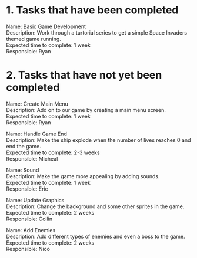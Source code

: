 # 1. Tasks that have been completed  

Name: Basic Game Development  
Description: Work through a turtorial series to get a simple Space Invaders themed game running.  
Expected time to complete: 1 week  
Responsible: Ryan

# 2. Tasks that have not yet been completed  

Name: Create Main Menu  
Description: Add on to our game by creating a main menu screen.  
Expected time to complete: 1 week  
Responsible: Ryan  

Name: Handle Game End  
Description: Make the ship explode when the number of lives reaches 0 and end the game.  
Expected time to complete: 2-3 weeks  
Responsible: Micheal  

Name: Sound  
Description: Make the game more appealing by adding sounds.  
Expected time to complete: 1 week  
Responsible: Eric  

Name: Update Graphics  
Description: Change the background and some other sprites in the game.  
Expected time to complete: 2 weeks  
Responsible: Collin  


Name: Add Enemies  
Description: Add different types of enemies and even a boss to the game.  
Expected time to complete: 2 weeks  
Responsible: Nico  
